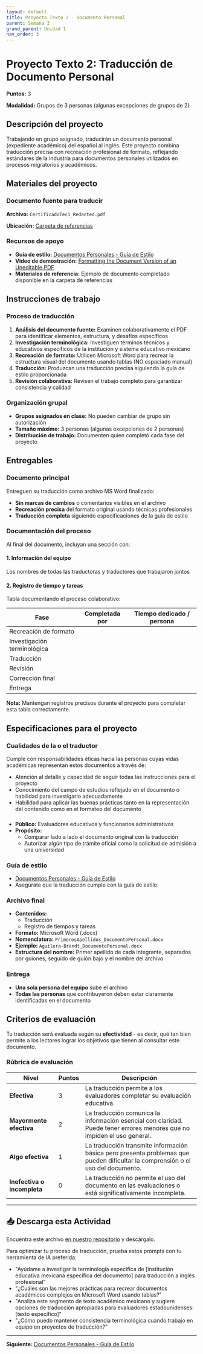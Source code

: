 ```yaml
---
layout: default
title: Proyecto Texto 2 - Documento Personal
parent: Semana 3
grand_parent: Unidad 1
nav_order: 3
---
```


# Proyecto Texto 2: Traducción de Documento Personal

**Puntos:** 3

**Modalidad:** Grupos de 3 personas (algunas excepciones de grupos de 2)

## Descripción del proyecto

Trabajando en grupo asignado, traducirán un documento personal (expediente académico) del español al inglés. Este proyecto combina traducción precisa con recreación profesional de formato, reflejando estándares de la industria para documentos personales utilizados en procesos migratorios y académicos.

## Materiales del proyecto

### Documento fuente para traducir
**Archivo:** `CertificadoTec1_Redacted.pdf`

**Ubicación:** [Carpeta de referencias](https://github.com/alainamb/uic_tr18-trad-inversa-es-en/tree/main/unidad1/semana3/referencias)

### Recursos de apoyo
- **Guía de estilo:** [Documentos Personales - Guía de Estilo](./docs-personales-estilo.md)
- **Video de demostración:** [Formatting the Document Version of an Uneditable PDF](https://youtu.be/f7tYpNnp-Wo)
- **Materiales de referencia:** Ejemplo de documento completado disponible en la carpeta de referencias

## Instrucciones de trabajo

### Proceso de traducción
1. **Análisis del documento fuente:** Examinen colaborativamente el PDF para identificar elementos, estructura, y desafíos específicos
2. **Investigación terminológica:** Investiguen términos técnicos y educativos específicos de la institución y sistema educativo mexicano
3. **Recreación de formato:** Utilicen Microsoft Word para recrear la estructura visual del documento usando tablas (NO espaciado manual)
4. **Traducción:** Produzcan una traducción precisa siguiendo la guía de estilo proporcionada
5. **Revisión colaborativa:** Revisen el trabajo completo para garantizar consistencia y calidad

### Organización grupal
- **Grupos asignados en clase:** No pueden cambiar de grupo sin autorización
- **Tamaño máximo:** 3 personas (algunas excepciones de 2 personas)
- **Distribución de trabajo:** Documenten quien completó cada fase del proyecto

## Entregables

### Documento principal
Entreguen su traducción como archivo MS Word finalizado:
- **Sin marcas de cambios** o comentarios visibles en el archivo
- **Recreación precisa** del formato original usando técnicas profesionales
- **Traducción completa** siguiendo especificaciones de la guía de estilo

### Documentación del proceso
Al final del documento, incluyan una sección con:

#### 1. Información del equipo
Los nombres de todas las traductoras y traductores que trabajaron juntos

#### 2. Registro de tiempo y tareas
Tabla documentando el proceso colaborativo:

| **Fase** | **Completada por** | **Tiempo dedicado / persona** |
|----------|--------------------|-----------------------------|
| Recreación de formato | | |
| Investigación terminológica | | |
| Traducción | | |
| Revisión | | |
| Corrección final | | |
| Entrega | | |

**Nota:** Mantengan registros precisos durante el proyecto para completar esta tabla correctamente.

## Especificaciones para el proyecto

### Cualidades de la o el traductor

Cumple con responsabilidades éticas hacia las personas cuyas vidas académicas representan estos documentos a través de:

- Atención al detalle y capacidad de seguir todas las instrucciones para el proyecto
- Conocimiento del campo de estudios reflejado en el documento o habilidad para investigarlo adecuadamente
- Habilidad para aplicar las buenas prácticas tanto en la representación del contenido como en el formateo del documento

###
- **Público:** Evaluadores educativos y funcionarios administrativos
- **Propósito:**
  - Comparar lado a lado el documento original con la traducción
  - Autorizar algún tipo de trámite oficial como la solicitud de admisión a una universidad

### Guía de estilo
- [Documentos Personales - Guía de Estilo](./docs-personales-estilo.md)
- Asegúrate que la traducción cumple con la guía de estilo

### Archivo final
- **Contenidos:**
  - Traducción
  - Registro de tiempos y tareas 
- **Formato:** Microsoft Word (.docx)
- **Nomenclatura:** `PrimerosApellidos_DocumentoPersonal.docx`
- **Ejemplo:** `Aguilera-Brandt_DocumentoPersonal.docx`
- **Estructura del nombre:** Primer apellido de cada integrante, separados por guiones, seguido de guión bajo y el nombre del archivo

### Entrega
- **Una sola persona del equipo** sube el archivo
- **Todas las personas** que contribuyeron deben estar claramente identificadas en el documento

## Criterios de evaluación

Tu traducción será evaluada según su **efectividad** - es decir, qué tan bien permite a los lectores lograr los objetivos que tienen al consultar este documento.

### Rúbrica de evaluación

| **Nivel** | **Puntos** | **Descripción** |
|-----------|------------|-----------------|
| **Efectiva** | 3 | La traducción permite a los evaluadores completar su evaluación educativa. |
| **Mayormente efectiva** | 2 | La traducción comunica la información esencial con claridad. Puede tener errores menores que no impiden el uso general. |
| **Algo efectiva** | 1 | La traducción transmite información básica pero presenta problemas que pueden dificultar la comprensión o el uso del documento. |
| **Inefectiva o incompleta** | 0 | La traducción no permite el uso del documento en las evaluaciones o está significativamente incompleta. |

---

## 📥 Descarga esta Actividad

Encuentra este archivo [en nuestro repositorio](https://github.com/alainamb/uic_tr18-trad-inversa-es-en/blob/main/unidad1/semana3/proyecto-texto2.md) y descárgalo.

Para optimizar tu proceso de traducción, prueba estos prompts con tu herramienta de IA preferida:

- "Ayúdame a investigar la terminología específica de [institución educativa mexicana específica del documento] para traducción a inglés profesional"
- "¿Cuáles son las mejores prácticas para recrear documentos académicos complejos en Microsoft Word usando tablas?"
- "Analiza este segmento de texto académico mexicano y sugiere opciones de traducción apropiadas para evaluadores estadounidenses: [texto específico]"
- "¿Cómo puedo mantener consistencia terminológica cuando trabajo en equipo en proyectos de traducción?"

---

**Siguiente:** [Documentos Personales - Guía de Estilo](./docs-personales-estilo.md)
